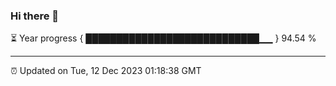 ### Hi there 👋

⏳ Year progress { ████████████████████████████▁▁ } 94.54 %

---

⏰ Updated on Tue, 12 Dec 2023 01:18:38 GMT


